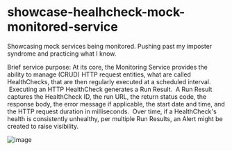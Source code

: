 # showcase-healhcheck-mock-monitored-service
Showcasing mock services being monitored.  Pushing past my imposter syndrome and practicing what I know.

Brief service purpose: At its core, the Monitoring Service provides the ability to manage (CRUD) HTTP request entities, what are called HealthChecks, that are then regularly executed at a scheduled interval.  Executing an HTTP HealthCheck generates a Run Result.  A Run Result captures the HealthCheck ID, the run URL, the return status code, the response body, the error message if applicable, the start date and time, and the HTTP request duration in milliseconds.  Over time, if a HealthCheck's health is consistently unhealthy, per multiple Run Results, an Alert might be created to raise visibility.

![image](https://github.com/user-attachments/assets/39baceac-d1ed-48f1-8a6d-7555a24d0314)
